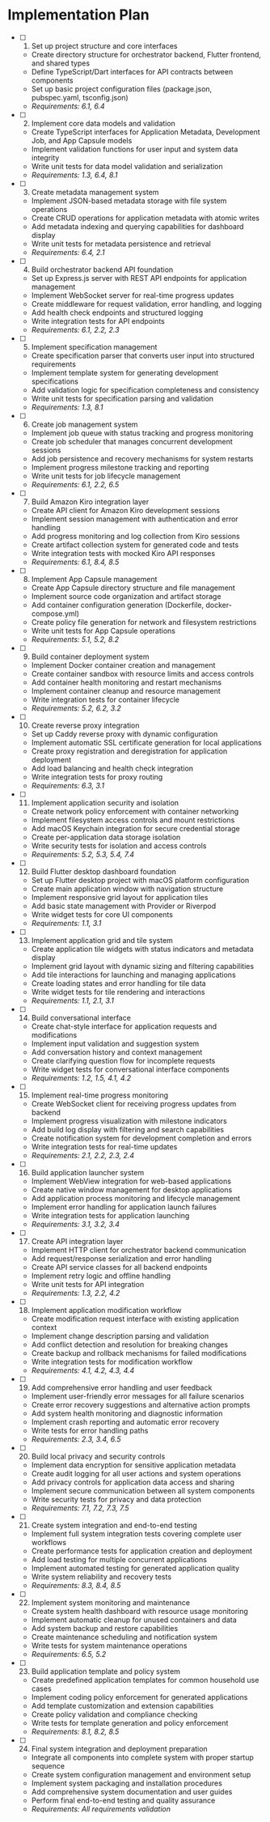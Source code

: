 # Implementation Plan

- [ ] 1. Set up project structure and core interfaces
  - Create directory structure for orchestrator backend, Flutter frontend, and shared types
  - Define TypeScript/Dart interfaces for API contracts between components
  - Set up basic project configuration files (package.json, pubspec.yaml, tsconfig.json)
  - _Requirements: 6.1, 6.4_

- [ ] 2. Implement core data models and validation
  - Create TypeScript interfaces for Application Metadata, Development Job, and App Capsule models
  - Implement validation functions for user input and system data integrity
  - Write unit tests for data model validation and serialization
  - _Requirements: 1.3, 6.4, 8.1_

- [ ] 3. Create metadata management system
  - Implement JSON-based metadata storage with file system operations
  - Create CRUD operations for application metadata with atomic writes
  - Add metadata indexing and querying capabilities for dashboard display
  - Write unit tests for metadata persistence and retrieval
  - _Requirements: 6.4, 2.1_

- [ ] 4. Build orchestrator backend API foundation
  - Set up Express.js server with REST API endpoints for application management
  - Implement WebSocket server for real-time progress updates
  - Create middleware for request validation, error handling, and logging
  - Add health check endpoints and structured logging
  - Write integration tests for API endpoints
  - _Requirements: 6.1, 2.2, 2.3_

- [ ] 5. Implement specification management
  - Create specification parser that converts user input into structured requirements
  - Implement template system for generating development specifications
  - Add validation logic for specification completeness and consistency
  - Write unit tests for specification parsing and validation
  - _Requirements: 1.3, 8.1_

- [ ] 6. Create job management system
  - Implement job queue with status tracking and progress monitoring
  - Create job scheduler that manages concurrent development sessions
  - Add job persistence and recovery mechanisms for system restarts
  - Implement progress milestone tracking and reporting
  - Write unit tests for job lifecycle management
  - _Requirements: 6.1, 2.2, 6.5_

- [ ] 7. Build Amazon Kiro integration layer
  - Create API client for Amazon Kiro development sessions
  - Implement session management with authentication and error handling
  - Add progress monitoring and log collection from Kiro sessions
  - Create artifact collection system for generated code and tests
  - Write integration tests with mocked Kiro API responses
  - _Requirements: 6.1, 8.4, 8.5_

- [ ] 8. Implement App Capsule management
  - Create App Capsule directory structure and file management
  - Implement source code organization and artifact storage
  - Add container configuration generation (Dockerfile, docker-compose.yml)
  - Create policy file generation for network and filesystem restrictions
  - Write unit tests for App Capsule operations
  - _Requirements: 5.1, 5.2, 8.2_

- [ ] 9. Build container deployment system
  - Implement Docker container creation and management
  - Create container sandbox with resource limits and access controls
  - Add container health monitoring and restart mechanisms
  - Implement container cleanup and resource management
  - Write integration tests for container lifecycle
  - _Requirements: 5.2, 6.2, 3.2_

- [ ] 10. Create reverse proxy integration
  - Set up Caddy reverse proxy with dynamic configuration
  - Implement automatic SSL certificate generation for local applications
  - Create proxy registration and deregistration for application deployment
  - Add load balancing and health check integration
  - Write integration tests for proxy routing
  - _Requirements: 6.3, 3.1_

- [ ] 11. Implement application security and isolation
  - Create network policy enforcement with container networking
  - Implement filesystem access controls and mount restrictions
  - Add macOS Keychain integration for secure credential storage
  - Create per-application data storage isolation
  - Write security tests for isolation and access controls
  - _Requirements: 5.2, 5.3, 5.4, 7.4_

- [ ] 12. Build Flutter desktop dashboard foundation
  - Set up Flutter desktop project with macOS platform configuration
  - Create main application window with navigation structure
  - Implement responsive grid layout for application tiles
  - Add basic state management with Provider or Riverpod
  - Write widget tests for core UI components
  - _Requirements: 1.1, 3.1_

- [ ] 13. Implement application grid and tile system
  - Create application tile widgets with status indicators and metadata display
  - Implement grid layout with dynamic sizing and filtering capabilities
  - Add tile interactions for launching and managing applications
  - Create loading states and error handling for tile data
  - Write widget tests for tile rendering and interactions
  - _Requirements: 1.1, 2.1, 3.1_

- [ ] 14. Build conversational interface
  - Create chat-style interface for application requests and modifications
  - Implement input validation and suggestion system
  - Add conversation history and context management
  - Create clarifying question flow for incomplete requests
  - Write widget tests for conversational interface components
  - _Requirements: 1.2, 1.5, 4.1, 4.2_

- [ ] 15. Implement real-time progress monitoring
  - Create WebSocket client for receiving progress updates from backend
  - Implement progress visualization with milestone indicators
  - Add build log display with filtering and search capabilities
  - Create notification system for development completion and errors
  - Write integration tests for real-time updates
  - _Requirements: 2.1, 2.2, 2.3, 2.4_

- [ ] 16. Build application launcher system
  - Implement WebView integration for web-based applications
  - Create native window management for desktop applications
  - Add application process monitoring and lifecycle management
  - Implement error handling for application launch failures
  - Write integration tests for application launching
  - _Requirements: 3.1, 3.2, 3.4_

- [ ] 17. Create API integration layer
  - Implement HTTP client for orchestrator backend communication
  - Add request/response serialization and error handling
  - Create API service classes for all backend endpoints
  - Implement retry logic and offline handling
  - Write unit tests for API integration
  - _Requirements: 1.3, 2.2, 4.2_

- [ ] 18. Implement application modification workflow
  - Create modification request interface with existing application context
  - Implement change description parsing and validation
  - Add conflict detection and resolution for breaking changes
  - Create backup and rollback mechanisms for failed modifications
  - Write integration tests for modification workflow
  - _Requirements: 4.1, 4.2, 4.3, 4.4_

- [ ] 19. Add comprehensive error handling and user feedback
  - Implement user-friendly error messages for all failure scenarios
  - Create error recovery suggestions and alternative action prompts
  - Add system health monitoring and diagnostic information
  - Implement crash reporting and automatic error recovery
  - Write tests for error handling paths
  - _Requirements: 2.3, 3.4, 6.5_

- [ ] 20. Build local privacy and security controls
  - Implement data encryption for sensitive application metadata
  - Create audit logging for all user actions and system operations
  - Add privacy controls for application data access and sharing
  - Implement secure communication between all system components
  - Write security tests for privacy and data protection
  - _Requirements: 7.1, 7.2, 7.3, 7.5_

- [ ] 21. Create system integration and end-to-end testing
  - Implement full system integration tests covering complete user workflows
  - Create performance tests for application creation and deployment
  - Add load testing for multiple concurrent applications
  - Implement automated testing for generated application quality
  - Write system reliability and recovery tests
  - _Requirements: 8.3, 8.4, 8.5_

- [ ] 22. Implement system monitoring and maintenance
  - Create system health dashboard with resource usage monitoring
  - Implement automatic cleanup for unused containers and data
  - Add system backup and restore capabilities
  - Create maintenance scheduling and notification system
  - Write tests for system maintenance operations
  - _Requirements: 6.5, 5.2_

- [ ] 23. Build application template and policy system
  - Create predefined application templates for common household use cases
  - Implement coding policy enforcement for generated applications
  - Add template customization and extension capabilities
  - Create policy validation and compliance checking
  - Write tests for template generation and policy enforcement
  - _Requirements: 8.1, 8.2, 8.5_

- [ ] 24. Final system integration and deployment preparation
  - Integrate all components into complete system with proper startup sequence
  - Create system configuration management and environment setup
  - Implement system packaging and installation procedures
  - Add comprehensive system documentation and user guides
  - Perform final end-to-end testing and quality assurance
  - _Requirements: All requirements validation_
